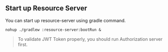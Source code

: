 ## Start up Resource Server
You can start up resource-server using gradle command.
```shell script
nohup ./gradlew :resource-server:bootRun &
``` 

> To validate JWT Token properly, you should run Authorization server first. 